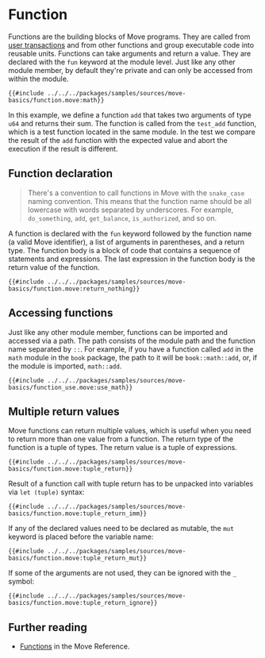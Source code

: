 # Function

Functions are the building blocks of Move programs. They are called from
[user transactions](../concepts/user-interaction.md) and from other functions and group executable
code into reusable units. Functions can take arguments and return a value. They are declared with
the `fun` keyword at the module level. Just like any other module member, by default they're private
and can only be accessed from within the module.

```move
{{#include ../../../packages/samples/sources/move-basics/function.move:math}}
```

In this example, we define a function `add` that takes two arguments of type `u64` and returns their
sum. The function is called from the `test_add` function, which is a test function located in the
same module. In the test we compare the result of the `add` function with the expected value and
abort the execution if the result is different.

## Function declaration

> There's a convention to call functions in Move with the `snake_case` naming convention. This means
> that the function name should be all lowercase with words separated by underscores. For example,
> `do_something`, `add`, `get_balance`, `is_authorized`, and so on.

A function is declared with the `fun` keyword followed by the function name (a valid Move
identifier), a list of arguments in parentheses, and a return type. The function body is a block of
code that contains a sequence of statements and expressions. The last expression in the function
body is the return value of the function.

```move
{{#include ../../../packages/samples/sources/move-basics/function.move:return_nothing}}
```

## Accessing functions

Just like any other module member, functions can be imported and accessed via a path. The path
consists of the module path and the function name separated by `::`. For example, if you have a
function called `add` in the `math` module in the `book` package, the path to it will be
`book::math::add`, or, if the module is imported, `math::add`.

```move
{{#include ../../../packages/samples/sources/move-basics/function_use.move:use_math}}
```

## Multiple return values

Move functions can return multiple values, which is useful when you need to return more than one
value from a function. The return type of the function is a tuple of types. The return value is a
tuple of expressions.

```move
{{#include ../../../packages/samples/sources/move-basics/function.move:tuple_return}}
```

Result of a function call with tuple return has to be unpacked into variables via `let (tuple)`
syntax:

```move
{{#include ../../../packages/samples/sources/move-basics/function.move:tuple_return_imm}}
```

If any of the declared values need to be declared as mutable, the `mut` keyword is placed before the
variable name:

```move
{{#include ../../../packages/samples/sources/move-basics/function.move:tuple_return_mut}}
```

If some of the arguments are not used, they can be ignored with the `_` symbol:

```move
{{#include ../../../packages/samples/sources/move-basics/function.move:tuple_return_ignore}}
```

## Further reading

- [Functions](/reference/functions.html) in the Move Reference.
